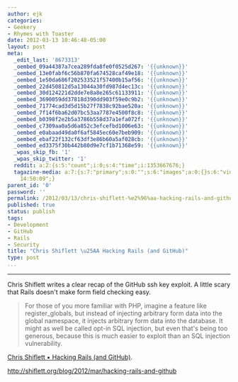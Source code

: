 ```yaml
---
author: ejk
categories:
- Geekery
- Rhymes with Toaster
date: 2012-03-13 10:46:48-05:00
layout: post
meta:
  _edit_last: '8673313'
  _oembed_09a44387a7cea289fda8fe0f0525d267: '{{unknown}}'
  _oembed_13e0fabf6c56b870fa674528caf49e18: '{{unknown}}'
  _oembed_1e50da686f202533521f57400b15af56: '{{unknown}}'
  _oembed_22d450812d5a13044a30fd987d4ec13c: '{{unknown}}'
  _oembed_30d124221d2dde7e8a8e265c61133911: '{{unknown}}'
  _oembed_3690059dd37818d390dd903f59e0c9b2: '{{unknown}}'
  _oembed_71774cad3d5d15b27f7838c92bae520a: '{{unknown}}'
  _oembed_7f14f6ba62d07bc53aa7787e4500f8c8: '{{unknown}}'
  _oembed_b0398f2e2b5a3786b558d37a1efa072f: '{{unknown}}'
  _oembed_c7309aa0a5d6a852c3efcefbd1006e63: '{{unknown}}'
  _oembed_e0abaad49da0f6af5845ec60e7beb909: '{{unknown}}'
  _oembed_ebaf22f132cf63df3e86b60a5af028cb: '{{unknown}}'
  _oembed_ed3375f30b442b80d9e7cf1b71368e59: '{{unknown}}'
  _wpas_skip_fb: '1'
  _wpas_skip_twitter: '1'
  reddit: a:2:{s:5:"count";i:0;s:4:"time";i:1353667676;}
  tagazine-media: a:7:{s:7:"primary";s:0:"";s:6:"images";a:0:{}s:6:"videos";a:0:{}s:11:"image_count";s:1:"0";s:6:"author";s:7:"8673313";s:7:"blog_id";s:7:"8370333";s:9:"mod_stamp";s:19:"2012-03-13
    14:50:09";}
parent_id: '0'
password: ''
permalink: /2012/03/13/chris-shiflett-%e2%96%aa-hacking-rails-and-github/
published: true
status: publish
tags:
- Development
- GitHub
- Rails
- Security
title: "Chris Shiflett \u25AA Hacking Rails (and GitHub)"
type: post
...
```

---

Chris Shiflett writes a clear recap of the GitHub ssh key exploit. A little scary that Rails doesn't make form field checking easy.

> For those of you more familiar with PHP, imagine a feature like register_globals, but instead of injecting arbitrary form data into the global namespace, it injects arbitrary form data into the database. It might as well be called opt-in SQL injection, but even that's being too generous, because this is much easier to exploit than an SQL injection vulnerability.

[Chris Shiflett ▪ Hacking Rails (and GitHub)](http://shiflett.org/blog/2012/mar/hacking-rails-and-github).

http://shiflett.org/blog/2012/mar/hacking-rails-and-github
